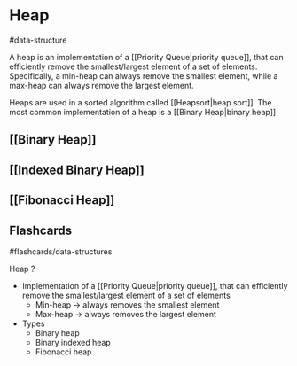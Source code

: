 # Heap
#data-structure 

A heap is an implementation of a [[Priority Queue|priority queue]], that can efficiently remove the smallest/largest element of a set of elements. Specifically, a min-heap can always remove the smallest element, while a max-heap can always remove the largest element.

Heaps are used in a sorted algorithm called [[Heapsort|heap sort]]. The most common implementation of a heap is a [[Binary Heap|binary heap]]
## [[Binary Heap]]
## [[Indexed Binary Heap]]
## [[Fibonacci Heap]]

## Flashcards
#flashcards/data-structures 

Heap
?
- Implementation of a [[Priority Queue|priority queue]], that can efficiently remove the smallest/largest element of a set of elements
	- Min-heap $\to$ always removes the smallest element
	- Max-heap $\to$ always removes the largest element
- Types
	- Binary heap
	- Binary indexed heap
	- Fibonacci heap
<!--SR:!2025-03-29,48,250-->